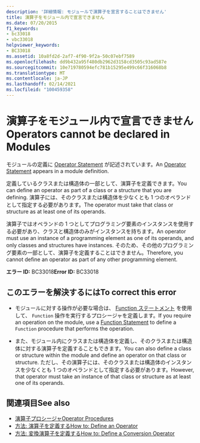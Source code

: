 ```yaml
---
description: '詳細情報: モジュールで演算子を宣言することはできません'
title: 演算子をモジュール内で宣言できません
ms.date: 07/20/2015
f1_keywords:
- bc33018
- vbc33018
helpviewer_keywords:
- BC33018
ms.assetid: 10a8fd2d-2af7-4f90-9f2a-50c07ebf7589
ms.openlocfilehash: dd9b432a95f480db2962d3158cd3505c93ad587e
ms.sourcegitcommit: 10e719780594efc781b15295e499c66f316068b8
ms.translationtype: MT
ms.contentlocale: ja-JP
ms.lasthandoff: 02/14/2021
ms.locfileid: "100459358"
---
```

# <a name="operators-cannot-be-declared-in-modules"></a><span data-ttu-id="09524-103">演算子をモジュール内で宣言できません</span><span class="sxs-lookup"><span data-stu-id="09524-103">Operators cannot be declared in Modules</span></span>

<span data-ttu-id="09524-104">モジュールの定義に [Operator Statement](../language-reference/statements/operator-statement.md) が記述されています。</span><span class="sxs-lookup"><span data-stu-id="09524-104">An [Operator Statement](../language-reference/statements/operator-statement.md) appears in a module definition.</span></span>  
  
 <span data-ttu-id="09524-105">定義しているクラスまたは構造体の一部として、演算子を定義できます。</span><span class="sxs-lookup"><span data-stu-id="09524-105">You can define an operator as part of a class or a structure that you are defining.</span></span> <span data-ttu-id="09524-106">演算子には、そのクラスまたは構造体を少なくとも 1 つのオペランドとして指定する必要があります。</span><span class="sxs-lookup"><span data-stu-id="09524-106">The operator must take that class or structure as at least one of its operands.</span></span>  
  
 <span data-ttu-id="09524-107">演算子ではオペランドの 1 つとしてプログラミング要素のインスタンスを使用する必要があり、クラスと構造体のみがインスタンスを持ちます。</span><span class="sxs-lookup"><span data-stu-id="09524-107">An operator must use an instance of a programming element as one of its operands, and only classes and structures have instances.</span></span> <span data-ttu-id="09524-108">そのため、その他のプログラミング要素の一部として、演算子を定義することはできません。</span><span class="sxs-lookup"><span data-stu-id="09524-108">Therefore, you cannot define an operator as part of any other programming element.</span></span>  
  
 <span data-ttu-id="09524-109">**エラー ID:** BC33018</span><span class="sxs-lookup"><span data-stu-id="09524-109">**Error ID:** BC33018</span></span>  
  
## <a name="to-correct-this-error"></a><span data-ttu-id="09524-110">このエラーを解決するには</span><span class="sxs-lookup"><span data-stu-id="09524-110">To correct this error</span></span>  
  
- <span data-ttu-id="09524-111">モジュールに対する操作が必要な場合は、 [Function ステートメント](../language-reference/statements/function-statement.md) を使用して、 `Function` 操作を実行するプロシージャを定義します。</span><span class="sxs-lookup"><span data-stu-id="09524-111">If you require an operation on the module, use a [Function Statement](../language-reference/statements/function-statement.md) to define a `Function` procedure that performs the operation.</span></span>  
  
- <span data-ttu-id="09524-112">また、モジュール内にクラスまたは構造体を定義し、そのクラスまたは構造体に対する演算子を定義することもできます。</span><span class="sxs-lookup"><span data-stu-id="09524-112">You can also define a class or structure within the module and define an operator on that class or structure.</span></span> <span data-ttu-id="09524-113">ただし、その演算子には、そのクラスまたは構造体のインスタンスを少なくとも 1 つのオペランドとして指定する必要があります。</span><span class="sxs-lookup"><span data-stu-id="09524-113">However, that operator must take an instance of that class or structure as at least one of its operands.</span></span>  
  
## <a name="see-also"></a><span data-ttu-id="09524-114">関連項目</span><span class="sxs-lookup"><span data-stu-id="09524-114">See also</span></span>

- [<span data-ttu-id="09524-115">演算子プロシージャ</span><span class="sxs-lookup"><span data-stu-id="09524-115">Operator Procedures</span></span>](../programming-guide/language-features/procedures/operator-procedures.md)
- [<span data-ttu-id="09524-116">方法: 演算子を定義する</span><span class="sxs-lookup"><span data-stu-id="09524-116">How to: Define an Operator</span></span>](../programming-guide/language-features/procedures/how-to-define-an-operator.md)
- [<span data-ttu-id="09524-117">方法: 変換演算子を定義する</span><span class="sxs-lookup"><span data-stu-id="09524-117">How to: Define a Conversion Operator</span></span>](../programming-guide/language-features/procedures/how-to-define-a-conversion-operator.md)
